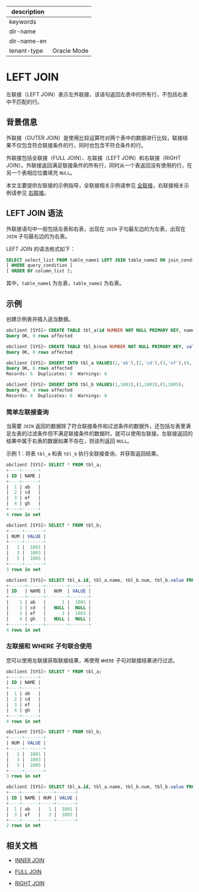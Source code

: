 |description||
|---|---|
|keywords||
|dir-name||
|dir-name-en||
|tenant-type|Oracle Mode|

# LEFT JOIN

左联接（LEFT JOIN）表示左外联接，该语句返回左表中的所有行，不包括右表中不匹配的行。

## 背景信息

外联接（OUTER JOIN）是使用比较运算符对两个表中的数据进行比较，联接结果不仅包含符合联接条件的行，同时也包含不符合条件的行。

外联接包括全联接（FULL JOIN）、左联接（LEFT JOIN）和右联接（RIGHT JOIN）。外联接返回满足联接条件的所有行，同时从一个表返回没有使用的行，在另一个表相应位置填充 `NULL`。

本文主要提供左联接的示例指导，全联接相关示例请参见 [全联接](../200.multi-table-join-query-of-oracle-mode/200.full-join-of-oracle-mode.md)，右联接相关示例请参见 [右联接](../200.multi-table-join-query-of-oracle-mode/400.right-join-of-oracle-mode.md)。

## LEFT JOIN 语法

外联接语句中一般包括左表和右表，出现在 `JOIN` 子句最左边的为左表，出现在 `JOIN` 子句最右边的为右表。

LEFT JOIN 的语法格式如下：

```sql
SELECT select_list FROM table_name1 LEFT JOIN table_name2 ON join_condition
[ WHERE query_condition ]
[ ORDER BY column_list ];
```

其中，`table_name1` 为左表，`table_name2` 为右表。

## 示例

创建示例表并插入适当数据。

```sql
obclient [SYS]> CREATE TABLE tbl_a(id NUMBER NOT NULL PRIMARY KEY, name VARCHAR2(50));
Query OK, 0 rows affected

obclient [SYS]> CREATE TABLE tbl_b(num NUMBER NOT NULL PRIMARY KEY, value NUMBER);
Query OK, 0 rows affected

obclient [SYS]> INSERT INTO tbl_a VALUES(1,'ab'),(2,'cd'),(3,'ef'),(4,'gh');
Query OK, 6 rows affected
Records: 6  Duplicates: 0  Warnings: 0

obclient [SYS]> INSERT INTO tbl_b VALUES(1,1001),(3,1003),(5,1005);
Query OK, 4 rows affected
Records: 4  Duplicates: 0  Warnings: 0
```

### 简单左联接查询

当需要 `JOIN` 返回的数据除了符合联接条件和过滤条件的数据外，还包括左表里满足左表的过滤条件但不满足联接条件的数据时，就可以使用左联接。左联接返回的结果中属于右表的数据如果不存在，则该列返回 `NULL`。

示例 1：将表 `tbl_a` 和表 `tbl_b` 执行全联接查询，并获取返回结果。

```sql
obclient [SYS]> SELECT * FROM tbl_a;
+----+------+
| ID | NAME |
+----+------+
|  1 | ab   |
|  2 | cd   |
|  3 | ef   |
|  4 | gh   |
+----+------+
4 rows in set

obclient [SYS]> SELECT * FROM tbl_b;
+-----+-------+
| NUM | VALUE |
+-----+-------+
|   1 |  1001 |
|   3 |  1003 |
|   5 |  1005 |
+-----+-------+
3 rows in set

obclient [SYS]> SELECT tbl_a.id, tbl_a.name, tbl_b.num, tbl_b.value FROM tbl_a LEFT JOIN tbl_b on (tbl_a.id=tbl_b.num);
+------+------+--------+-------+
| ID   | NAME |   NUM  | VALUE |
+------+------+--------+-------+
|    1 | ab   |      1 |  1001 |
|    2 | cd   |   NULL |  NULL |
|    3 | ef   |      3 |  1003 |
|    4 | gh   |   NULL |  NULL |
+------+------+--------+-------+
4 rows in set
```

### 左联接和 WHERE 子句联合使用

您可以使用左联接获取联接结果，再使用 `WHERE` 子句对联接结果进行过滤。

```sql
obclient [SYS]> SELECT * FROM tbl_a;
+----+------+
| ID | NAME |
+----+------+
|  1 | ab   |
|  2 | cd   |
|  3 | ef   |
|  4 | gh   |
+----+------+
4 rows in set

obclient [SYS]> SELECT * FROM tbl_b;
+-----+-------+
| NUM | VALUE |
+-----+-------+
|   1 |  1001 |
|   3 |  1003 |
|   5 |  1005 |
+-----+-------+
3 rows in set

obclient [SYS]> SELECT tbl_a.id, tbl_a.name, tbl_b.num, tbl_b.value FROM tbl_a LEFT JOIN tbl_b ON tbl_a.id=tbl_b.num WHERE tbl_b.num IS NOT NULL;
+----+------+-----+-------+
| ID | NAME | NUM | VALUE |
+----+------+-----+-------+
|  1 | ab   |   1 |  1001 |
|  3 | ef   |   3 |  1003 |
+----+------+-----+-------+
2 rows in set
```

## 相关文档

* [INNER JOIN](../200.multi-table-join-query-of-oracle-mode/100.inner-join-of-oracle-mode.md)

* [FULL JOIN](../200.multi-table-join-query-of-oracle-mode/200.full-join-of-oracle-mode.md)

* [RIGHT JOIN](../200.multi-table-join-query-of-oracle-mode/400.right-join-of-oracle-mode.md)
